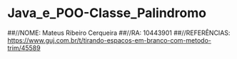 # Java_e_POO-Classe_Palindromo
##//NOME: Mateus Ribeiro Cerqueira
##//RA: 10443901
##//REFERÊNCIAS: https://www.guj.com.br/t/tirando-espacos-em-branco-com-metodo-trim/45589